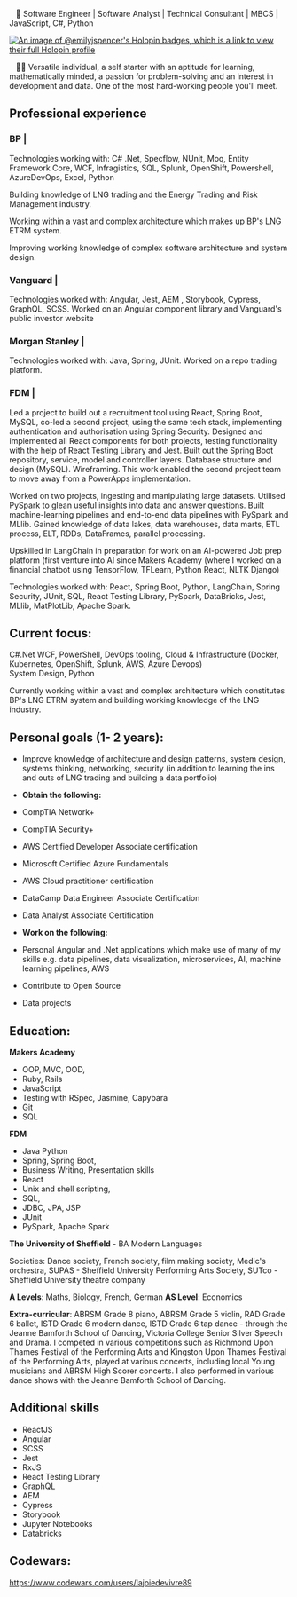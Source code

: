 &nbsp;&nbsp;&nbsp;🌟&nbsp;Software Engineer | Software Analyst | Technical Consultant | MBCS | JavaScript, C#, Python

[![An image of @emilyjspencer's Holopin badges, which is a link to view their full Holopin profile](https://holopin.me/emilyjspencer)](https://holopin.io/@emilyjspencer)

&nbsp;&nbsp;&nbsp;👩‍💻&nbsp;Versatile individual, a self starter with an aptitude for learning, mathematically minded, a passion for problem-solving and an interest in development and data. One of the most hard-working people you'll meet.

## Professional experience

### BP |
Technologies working with: C# .Net, Specflow, NUnit, Moq, Entity Framework Core, WCF, Infragistics, SQL, Splunk, OpenShift, Powershell,  AzureDevOps, Excel, Python 

Building knowledge of LNG trading and the Energy Trading and Risk Management industry. 

Working within a vast and complex architecture which makes up  BP's LNG ETRM system. 

Improving working knowledge of complex software architecture and system design. 

### Vanguard | 
Technologies worked with:  Angular, Jest, AEM , Storybook, Cypress, GraphQL, SCSS. Worked on an Angular component library and Vanguard's public investor website

### Morgan Stanley | 
Technologies worked with:  Java, Spring, JUnit. Worked on a repo trading platform.

### FDM | 
Led a project to build out a recruitment tool using React, Spring Boot, MySQL, co-led a second project, using the same tech stack, implementing authentication and authorisation using Spring Security. Designed and implemented all React components for both projects, testing functionality with the help of React Testing Library and Jest. Built out the Spring Boot repository, service, model and controller layers. Database structure and design (MySQL). Wireframing. This work enabled the second project team to move away from a PowerApps implementation.
  
Worked on two projects, ingesting and manipulating large datasets. 
Utilised PySpark to glean useful insights into data and answer questions. Built machine-learning pipelines and end-to-end data pipelines with PySpark and MLlib. Gained knowledge of data lakes, data warehouses, data marts, ETL process, ELT, RDDs, DataFrames, parallel processing.
 
Upskilled in LangChain in preparation for work on an AI-powered Job prep platform (first venture into AI since Makers Academy (where I worked on a financial chatbot using TensorFlow, TFLearn, Python React, NLTK Django)
  
Technologies worked with: React, Spring Boot, Python, LangChain, Spring Security, JUnit, SQL, React Testing Library, PySpark, DataBricks, Jest, MLlib, MatPlotLib, Apache Spark. 


## Current focus:
C#.Net  WCF, PowerShell, 
DevOps tooling, Cloud & Infrastructure (Docker, Kubernetes, OpenShift, Splunk, AWS, Azure Devops)\
System Design, Python

Currently working within a vast and complex architecture which constitutes BP's LNG ETRM system and building working knowledge of the LNG industry.


## Personal goals (1- 2 years):

* Improve knowledge of architecture and design patterns, system design, systems thinking, networking, security (in addition to learning the ins and outs of LNG trading and building a data portfolio)

  
* **Obtain the following:**
* CompTIA Network+
* CompTIA Security+
* AWS Certified Developer Associate certification
* Microsoft Certified Azure Fundamentals
* AWS Cloud practitioner certification
* DataCamp Data Engineer Associate Certification
* Data Analyst Associate Certification

* **Work on the following:**
* Personal Angular and .Net applications which make use of many of my skills e.g. data pipelines, data visualization, microservices, AI, machine learning pipelines, AWS
* Contribute to Open Source
* Data projects 


## Education:

**Makers Academy**
* OOP, MVC, OOD, 
* Ruby, Rails
* JavaScript
* Testing with RSpec, Jasmine, Capybara
* Git 
* SQL

**FDM**
* Java Python
* Spring, Spring Boot, 
* Business Writing, Presentation skills
* React
* Unix and shell scripting, 
* SQL, 
* JDBC, JPA, JSP
* JUnit
* PySpark, Apache Spark


**The University of Sheffield** - BA Modern Languages

Societies: Dance society, French society, film making society, Medic's orchestra, SUPAS - Sheffield University Performing Arts Society, SUTco - Sheffield University 
theatre company

**A Levels**: Maths, Biology, French, German
**AS Level**: Economics

**Extra-curricular**:
ABRSM Grade 8 piano, ABRSM Grade 5 violin, RAD Grade 6 ballet, ISTD Grade 6 modern dance, ISTD Grade 6 tap dance - through the Jeanne Bamforth School of Dancing, Victoria 
College Senior Silver Speech and Drama. I competed in various competitions such as Richmond Upon Thames Festival of the Performing Arts and Kingston Upon Thames Festival of
the Performing Arts, played at various concerts, including local Young musicians and ABRSM High Scorer concerts. I also performed in various dance shows with the Jeanne Bamforth
School of Dancing.

## Additional skills

* ReactJS
* Angular
* SCSS
* Jest
* RxJS
* React Testing Library
* GraphQL
* AEM
* Cypress
* Storybook
* Jupyter Notebooks
* Databricks
  
## Codewars: 

https://www.codewars.com/users/lajoiedevivre89
